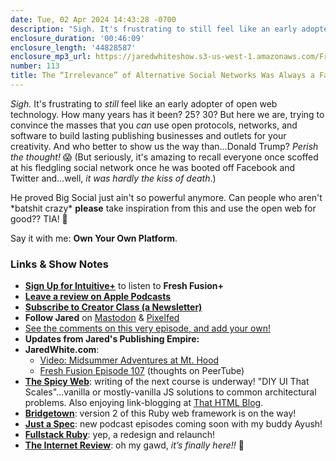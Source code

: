 ```yaml
---
date: Tue, 02 Apr 2024 14:43:28 -0700
description: "Sigh. It's frustrating to still feel like an early adopter of open web technology. How many years has it been? 25? 30? But here we are, trying to convince the masses that you can use open protocols, networks, and software to build lasting publishing businesses and outlets for your creativity."
enclosure_duration: '00:46:09'
enclosure_length: '44828587'
enclosure_mp3_url: https://jaredwhiteshow.s3-us-west-1.amazonaws.com/FreshFusion_Episode_113%20-%20The%20Irrelevance%20of%20Alternative%20Social%20Networks%20Was%20Always%20a%20Fallacy.mp3
number: 113
title: The “Irrelevance” of Alternative Social Networks Was Always a Fallacy
---
```


*Sigh.* It's frustrating to _still_ feel like an early adopter of open web technology. How many years has it been? 25? 30? But here we are, trying to convince the masses that you _can_ use open protocols, networks, and software to build lasting publishing businesses and outlets for your creativity. And who better to show us the way than…Donald Trump? _Perish the thought!_ 😱 (But seriously, it's amazing to recall everyone once scoffed at his fledgling social network once he was booted off Facebook and Twitter and…well, _it was hardly the kiss of death_.)

He proved Big Social just ain't so powerful anymore. Can people who aren't \*batshit crazy\* **please** take inspiration from this and use the open web for good?? TIA! 🙏

Say it with me: **Own Your Own Platform**.

### Links & Show Notes

* **[Sign Up for Intuitive+](https://plus.intuitivefuture.com)** to listen to **Fresh Fusion+**
* **[Leave a review on Apple Podcasts](https://podcasts.apple.com/us/podcast/fresh-fusion/id1387528457)**
* **[Subscribe to Creator Class (a Newsletter)](https://jaredwhite.com/creator-class)**
* **Follow Jared** on [Mastodon](https://indieweb.social/@jaredwhite) & [Pixelfed](https://pixelfed.social/essentiallife)
* [See the comments on this very episode, and add your own!](https://jaredwhite.com/podcast/113)
* **Updates from Jared's Publishing Empire:**
* **JaredWhite.com**:
  * [Video: Midsummer Adventures at Mt. Hood](https://jaredwhite.com/videos/20240213/midsummer-adventures-at-mt-hood)
  * [Fresh Fusion Episode 107](https://jaredwhite.com/podcast/107) (thoughts on PeerTube)
* **[The Spicy Web](https://www.spicyweb.dev)**: writing of the next course is underway! "DIY UI That Scales"…vanilla or mostly-vanilla JS solutions to common architectural problems. Also enjoying link-blogging at [That HTML Blog](https://thathtml.blog).
* **[Bridgetown](https://www.bridgetownrb.com)**: version 2 of this Ruby web framework is on the way!
* **[Just a Spec](https://justaspec.show)**: new podcast episodes coming soon with my buddy Ayush!
* **[Fullstack Ruby](https://www.fullstackruby.dev)**: yep, a redesign and relaunch! 
* **[The Internet Review](https://theinternet.review)**: oh my gawd, _it’s finally here!!_ 🎉 
